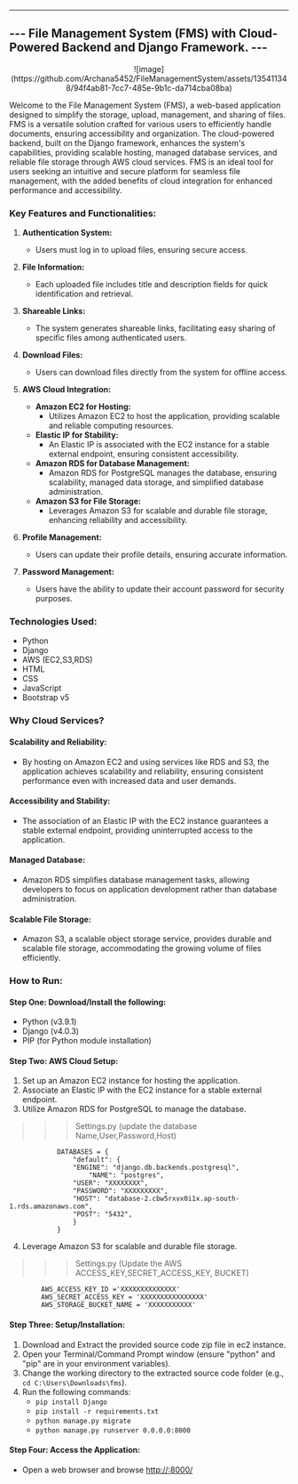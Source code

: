 ------------------------------------------------------------------
--- File Management System (FMS) with Cloud-Powered Backend and Django Framework. ---
------------------------------------------------------------------
<CENTER>
![image](https://github.com/Archana5452/FileManagementSystem/assets/135411348/94f4ab81-7cc7-485e-9b1c-da714cba08ba)

</CENTER>


Welcome to the File Management System (FMS), a web-based application designed to simplify the storage, upload, management, and sharing of files. FMS is a versatile solution crafted for various users to efficiently handle documents, ensuring accessibility and organization. The cloud-powered backend, built on the Django framework, enhances the system's capabilities, providing scalable hosting, managed database services, and reliable file storage through AWS cloud services. FMS is an ideal tool for users seeking an intuitive and secure platform for seamless file management, with the added benefits of cloud integration for enhanced performance and accessibility.

### Key Features and Functionalities:

1. **Authentication System:**
   - Users must log in to upload files, ensuring secure access.

2. **File Information:**
   - Each uploaded file includes title and description fields for quick identification and retrieval.

3. **Shareable Links:**
   - The system generates shareable links, facilitating easy sharing of specific files among authenticated users.

4. **Download Files:**
   - Users can download files directly from the system for offline access.

5. **AWS Cloud Integration:**
   - **Amazon EC2 for Hosting:**
     - Utilizes Amazon EC2 to host the application, providing scalable and reliable computing resources.
   - **Elastic IP for Stability:**
     - An Elastic IP is associated with the EC2 instance for a stable external endpoint, ensuring consistent accessibility.
   - **Amazon RDS for Database Management:**
     - Amazon RDS for PostgreSQL manages the database, ensuring scalability, managed data storage, and simplified database administration.
   - **Amazon S3 for File Storage:**
     - Leverages Amazon S3 for scalable and durable file storage, enhancing reliability and accessibility.

6. **Profile Management:**
   - Users can update their profile details, ensuring accurate information.

7. **Password Management:**
   - Users have the ability to update their account password for security purposes.

### Technologies Used:

- Python
- Django
- AWS (EC2,S3,RDS)
- HTML
- CSS
- JavaScript
- Bootstrap v5

### Why Cloud Services?

#### Scalability and Reliability:
   - By hosting on Amazon EC2 and using services like RDS and S3, the application achieves scalability and reliability, ensuring consistent performance even with increased data and user demands.

#### Accessibility and Stability:
   - The association of an Elastic IP with the EC2 instance guarantees a stable external endpoint, providing uninterrupted access to the application.

#### Managed Database:
   - Amazon RDS simplifies database management tasks, allowing developers to focus on application development rather than database administration.

#### Scalable File Storage:
   - Amazon S3, a scalable object storage service, provides durable and scalable file storage, accommodating the growing volume of files efficiently.

### How to Run:

#### Step One: Download/Install the following:
- Python (v3.9.1)
- Django (v4.0.3)
- PIP (for Python module installation)

#### Step Two: AWS Cloud Setup:
   1. Set up an Amazon EC2 instance for hosting the application.
   2. Associate an Elastic IP with the EC2 instance for a stable external endpoint.
   3. Utilize Amazon RDS for PostgreSQL to manage the database.
>>> Settings.py (update the database Name,User,Password,Host)

				DATABASES = {
				    "default": {
					"ENGINE": "django.db.backends.postgresql",
				    	"NAME": "postgres",
					"USER": "XXXXXXXX",
					"PASSWORD": "XXXXXXXXX",
					"HOST": "database-2.cbw5rxvx0i1x.ap-south-1.rds.amazonaws.com",
					"POST": "5432",
					}
				} 				
					   
 4. Leverage Amazon S3 for scalable and durable file storage.
>>> Settings.py (Update the AWS ACCESS_KEY,SECRET_ACCESS_KEY, BUCKET)
						
			AWS_ACCESS_KEY_ID ='XXXXXXXXXXXXXX'
			AWS_SECRET_ACCESS_KEY = 'XXXXXXXXXXXXXXXX'
			AWS_STORAGE_BUCKET_NAME = 'XXXXXXXXXXX'
			

#### Step Three: Setup/Installation:
1. Download and Extract the provided source code zip file in ec2 instance.
2. Open your Terminal/Command Prompt window (ensure "python" and "pip" are in your environment variables).
3. Change the working directory to the extracted source code folder (e.g., `cd C:\Users\Downloads\fms`).
4. Run the following commands:
   - `pip install Django`
   - `pip install -r requirements.txt`
   - `python manage.py migrate`
   - `python manage.py runserver 0.0.0.0:8000`
   
#### Step Four: Access the Application:
   - Open a web browser and browse [http://<Elastic-IP>:8000/](http://<Elastic-IP>:8000/) 

